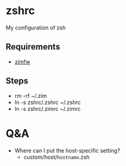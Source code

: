 # zshrc

My configuration of zsh

## Requirements

* [zimfw](https://github.com/zimfw/zimfw)

## Steps
- rm -rf ~/.zim
- ln -s zshrc/.zshrc ~/.zshrc
- ln -s zshrc/.zimrc ~/.zimrc

# Q&A
- Where can I put the host-specific setting?
  - custom/host/`hostname`.zsh
